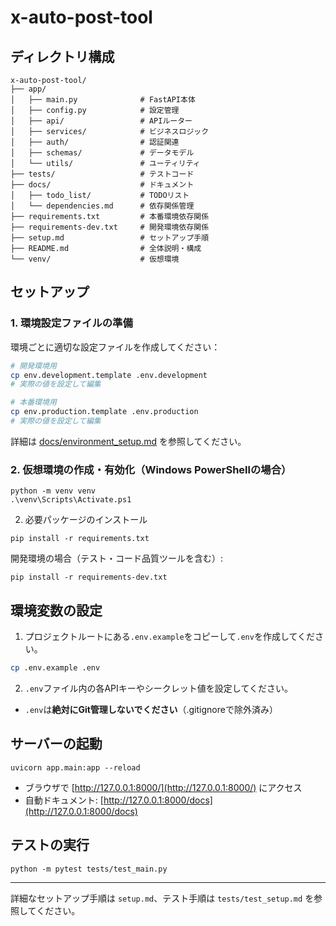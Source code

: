 # x-auto-post-tool

## ディレクトリ構成

```
x-auto-post-tool/
├── app/
│   ├── main.py              # FastAPI本体
│   ├── config.py            # 設定管理
│   ├── api/                 # APIルーター
│   ├── services/            # ビジネスロジック
│   ├── auth/                # 認証関連
│   ├── schemas/             # データモデル
│   └── utils/               # ユーティリティ
├── tests/                   # テストコード
├── docs/                    # ドキュメント
│   ├── todo_list/           # TODOリスト
│   └── dependencies.md      # 依存関係管理
├── requirements.txt         # 本番環境依存関係
├── requirements-dev.txt     # 開発環境依存関係
├── setup.md                 # セットアップ手順
├── README.md                # 全体説明・構成
└── venv/                    # 仮想環境
```

## セットアップ

### 1. 環境設定ファイルの準備

環境ごとに適切な設定ファイルを作成してください：

```bash
# 開発環境用
cp env.development.template .env.development
# 実際の値を設定して編集

# 本番環境用
cp env.production.template .env.production  
# 実際の値を設定して編集
```

詳細は [docs/environment_setup.md](docs/environment_setup.md) を参照してください。

### 2. 仮想環境の作成・有効化（Windows PowerShellの場合）
```
python -m venv venv
.\venv\Scripts\Activate.ps1
```

2. 必要パッケージのインストール
```
pip install -r requirements.txt
```

開発環境の場合（テスト・コード品質ツールを含む）:
```
pip install -r requirements-dev.txt
```

## 環境変数の設定

1. プロジェクトルートにある`.env.example`をコピーして`.env`を作成してください。

```sh
cp .env.example .env
```

2. `.env`ファイル内の各APIキーやシークレット値を設定してください。

- `.env`は**絶対にGit管理しないでください**（.gitignoreで除外済み）

## サーバーの起動

```
uvicorn app.main:app --reload
```

- ブラウザで [http://127.0.0.1:8000/](http://127.0.0.1:8000/) にアクセス
- 自動ドキュメント: [http://127.0.0.1:8000/docs](http://127.0.0.1:8000/docs)

## テストの実行

```
python -m pytest tests/test_main.py
```

---

詳細なセットアップ手順は `setup.md`、テスト手順は `tests/test_setup.md` を参照してください。 